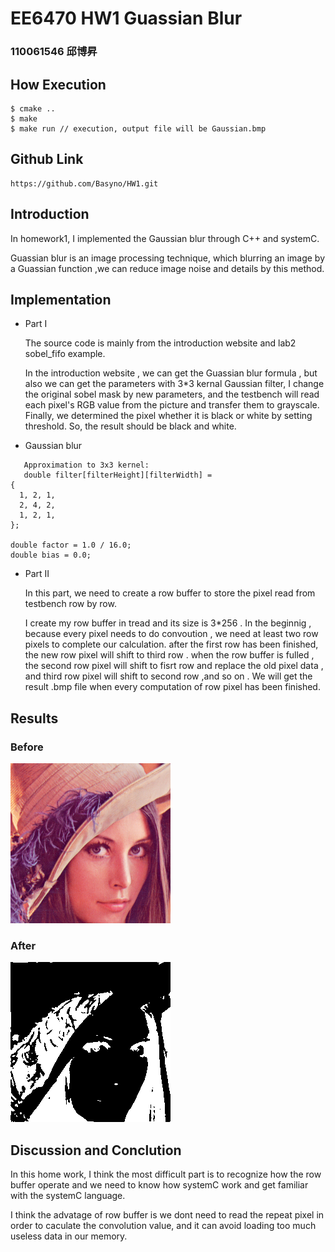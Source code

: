 # EE6470 HW1 Guassian Blur

### 110061546 邱博昇
## How Execution
```
$ cmake .. 
$ make
$ make run // execution, output file will be Gaussian.bmp
```
## Github Link
```
https://github.com/Basyno/HW1.git
```
## Introduction
In homework1, I implemented the Gaussian blur through C++ and systemC.

Guassian blur is an image processing technique, which blurring an image by a Guassian function ,we can reduce image noise and details by this method.
## Implementation
* Part I

  The source code is mainly from the introduction website and lab2 sobel_fifo example.

  In the introduction website , we can get the Guassian blur formula , but also we can get the parameters with 3*3 kernal Gaussian filter, I change the original sobel mask by new parameters, and the testbench will read each pixel's RGB value from the picture and transfer them to grayscale. Finally, we determined the pixel whether it is black or white by setting threshold. So, the result should be black and white.
* Gaussian blur
```
   Approximation to 3x3 kernel:
   double filter[filterHeight][filterWidth] =
{
  1, 2, 1,
  2, 4, 2,
  1, 2, 1,
};

double factor = 1.0 / 16.0;
double bias = 0.0;
```
* Part II
  
  In this part, we need to create a row buffer to store the pixel read from testbench row by row.

  I create my row buffer in tread and its size is 3*256 . In the beginnig , because every pixel needs to do convoution , we need  at least two row pixels to complete our calculation. after the first row has been finished, the new row pixel will shift to third row . when the row buffer is fulled , the second row pixel will shift to fisrt row and replace the old pixel data , and third row pixel will shift to second row ,and so on . We will get the result .bmp file when every computation of row pixel has been finished. 
## Results
### Before
![Image](https://raw.githubusercontent.com/Basyno/HW1/main/part1/lena_std_short.bmp)
### After
![Image](https://raw.githubusercontent.com/Basyno/HW1/main/part1/build/Gaussian.bmp)
## Discussion and Conclution
In this home work, I think the most difficult part is to recognize how the row buffer operate and we need to know how systemC work and get familiar with the systemC language.

I think the advatage of row buffer is we dont need to read the repeat pixel in order to caculate the convolution value, and it can avoid loading too much useless data in our memory. 